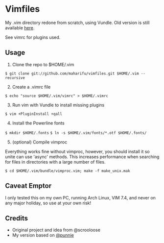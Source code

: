 Vimfiles
========

My .vim directory redone from scratch, using Vundle.
Old version is still available [here](https://github.com/maharifu/vimfiles-old).

See vimrc for plugins used.

Usage
-----

1. Clone the repo to $HOME/.vim

  `$ git clone git://github.com/maharifu/vimfiles.git $HOME/.vim --recursive`

2. Create a .vimrc file

  `$ echo "source $HOME/.vim/vimrc" > $HOME/.vimrc`

3. Run vim with Vundle to install missing plugins

  `$ vim +PluginInstall +qall`

4. Install the Powerline fonts

  `$ mkdir $HOME/.fonts`
  `$ ln -s $HOME/.vim/fonts/*.otf $HOME/.fonts/`

5. (optional) Compile vimproc

  Everything works fine without vimproc, however, you should install it so
  unite can use 'async' methods. This increases performance when searching for
  files in directories with a large number of files.

  `$ cd $HOME/.vim/bundle/vimproc.vim; make -f make_unix.mak`

Caveat Emptor
-------------

I only tested this on my own PC, running Arch Linux, VIM 7.4, and never on any
major holiday, so use at your own risk!

Credits
-------

* Original project and idea from @scrooloose
* My version based on [@punnie](https://github.com/punnie/vimfiles)
